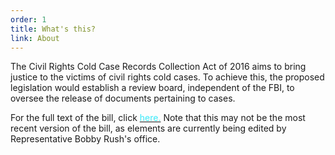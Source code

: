 ```yaml
---
order: 1
title: What's this?
link: About
---
```


The Civil Rights Cold Case Records Collection Act of 2016 aims to bring justice to the victims of civil rights cold cases. To achieve this, the proposed legislation would establish a review board, independent of the FBI, to oversee the release of documents pertaining to cases.

For the full text of the bill, click <a href="/images/thecivilrightscoldcaserecordscollectionactof2016.pdf"><span style="color: #39eafa">here.</span></a> Note that this may not be the most recent version of the bill, as elements are currently being edited by Representative Bobby Rush's office.
